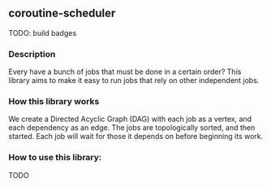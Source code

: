 ## coroutine-scheduler
TODO: build badges

### Description
Every have a bunch of jobs that must be done in a certain order?
This library aims to make it easy to run jobs that rely on other independent jobs.

### How this library works
We create a Directed Acyclic Graph (DAG) with each job as a vertex, and each dependency as an edge.
The jobs are topologically sorted, and then started. Each job will wait for those it depends on before beginning its work.

### How to use this library:
TODO